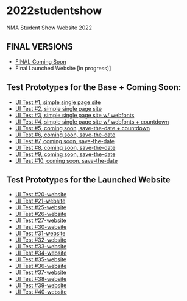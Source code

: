 # 2022studentshow
NMA Student Show Website 2022

## FINAL VERSIONS
* [FINAL Coming Soon](https://newmediaarts.github.io/2022studentshow/comingsoon/)
* Final Launched Website [in progress)]

## Test Prototypes for the Base + Coming Soon:
* [UI Test #1, simple single page site](https://newmediaarts.github.io/2022studentshow/prototypes/test01/)
* [UI Test #2, simple single page site](https://newmediaarts.github.io/2022studentshow/prototypes/test02/)
* [UI Test #3, simple single page site w/ webfonts ](https://newmediaarts.github.io/2022studentshow/prototypes/test03/)
* [UI Test #4, simple single page site w/ webfonts + countdown](https://newmediaarts.github.io/2022studentshow/prototypes/test04/)
* [UI Test #5, coming soon, save-the-date + countdown](https://newmediaarts.github.io/2022studentshow/prototypes/test05/)
* [UI Test #6, coming soon, save-the-date](https://newmediaarts.github.io/2022studentshow/prototypes/test06/)
* [UI Test #7, coming soon, save-the-date](https://newmediaarts.github.io/2022studentshow/prototypes/test07/)
* [UI Test #8, coming soon, save-the-date](https://newmediaarts.github.io/2022studentshow/prototypes/test08/)
* [UI Test #9, coming soon, save-the-date](https://newmediaarts.github.io/2022studentshow/prototypes/test09/)
* [UI Test #10, coming soon, save-the-date](https://newmediaarts.github.io/2022studentshow/prototypes/test10/)
<!-- * [UI Test #10, coming soon, save-the-date](https://newmediaarts.github.io/2022studentshow/prototypes/test11/) -->

## Test Prototypes for the Launched Website

* [UI Test #20-website](https://newmediaarts.github.io/2022studentshow/prototypes/test20-website/)
* [UI Test #21-website](https://newmediaarts.github.io/2022studentshow/prototypes/test21-website/)
* [UI Test #25-website](https://newmediaarts.github.io/2022studentshow/prototypes/test25-website/)
* [UI Test #26-website](https://newmediaarts.github.io/2022studentshow/prototypes/test26-website/)
* [UI Test #27-website](https://newmediaarts.github.io/2022studentshow/prototypes/test27-website/)
* [UI Test #30-website](https://newmediaarts.github.io/2022studentshow/prototypes/test30-website/)
* [UI Test #31-website](https://newmediaarts.github.io/2022studentshow/prototypes/test31-website/)
* [UI Test #32-website](https://newmediaarts.github.io/2022studentshow/prototypes/test32-website/)
* [UI Test #33-website](https://newmediaarts.github.io/2022studentshow/prototypes/test33-website/)
* [UI Test #34-website](https://newmediaarts.github.io/2022studentshow/prototypes/test34-website/)
* [UI Test #35-website](https://newmediaarts.github.io/2022studentshow/prototypes/test35-website/)
* [UI Test #36-website](https://newmediaarts.github.io/2022studentshow/prototypes/test36-website/)
* [UI Test #37-website](https://newmediaarts.github.io/2022studentshow/prototypes/test37-website/)
* [UI Test #38-website](https://newmediaarts.github.io/2022studentshow/prototypes/test38-website/)
* [UI Test #39-website](https://newmediaarts.github.io/2022studentshow/prototypes/test39-website/)
* [UI Test #40-website](https://newmediaarts.github.io/2022studentshow/prototypes/test40-website/)